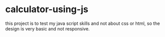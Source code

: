 # calculator-using-js
this project is to test my java script skills and not about css or html, so the design is very basic and not responsive.
